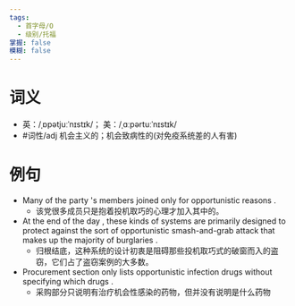 ```yaml
---
tags:
  - 首字母/O
  - 级别/托福
掌握: false
模糊: false
---
```

# 词义
- 英：/ˌɒpətjuːˈnɪstɪk/； 美：/ˌɑːpərtuːˈnɪstɪk/
- #词性/adj  机会主义的；机会致病性的(对免疫系统差的人有害)
# 例句
- Many of the party 's members joined only for opportunistic reasons .
	- 该党很多成员只是抱着投机取巧的心理才加入其中的。
- At the end of the day , these kinds of systems are primarily designed to protect against the sort of opportunistic smash-and-grab attack that makes up the majority of burglaries .
	- 归根结底，这种系统的设计初衷是阻碍那些投机取巧式的破窗而入的盗窃，它们占了盗窃案例的大多数。
- Procurement section only lists opportunistic infection drugs without specifying which drugs .
	- 采购部分只说明有治疗机会性感染的药物，但并没有说明是什么药物
